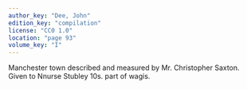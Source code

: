 ```yaml
---
author_key: "Dee, John"
edition_key: "compilation"
license: "CC0 1.0"
location: "page 93"
volume_key: "I"
---
```

Manchester town described and measured by Mr. Christopher Saxton. Given to
Nnurse Stubley 10s. part of wagis.
